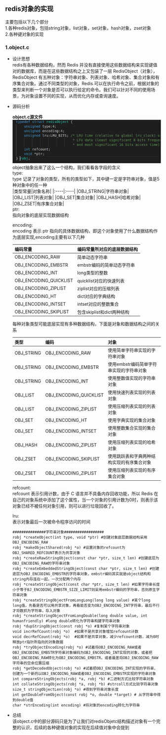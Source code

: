 ## redis对象的实现     
主要包括以下几个部分     
1.各种redis对象，包括string对象，list对象，set对象，hash对象，zset对象     
2.各种键对象的实现     

### 1.object.c      
- 设计思想   
  redis有各种数据结构，然而 Redis 并没有直接使用这些数据结构来实现键值对的数据库，而是在这些数据结构之上又包装了一层 RedisObject（对象），RedisObject 有五种对象：字符串对象、列表对象、哈希对象、集合对象和有序集合对象。通过不同类型的对象，Redis 可以在执行命令之前，根据对象的类型来判断一个对象是否可以执行给定的命令。我们可以针对不同的使用场景，为对象设置不同的实现，从而优化内存或查询速度。    

- 源码分析    
  
  **object.c源文件**   
  ![object](../Pictures/redis_object1.png)      
  object抽象出来了这么一个结构，我们看看各字段的含义    
  type:    
  type 记录了对象的类型，所有的类型如下，其中键一定是字符串对象，值是5种对象中的任一种      
  |类型常量|对象名称|
  |:----|:----|
  |OBJ_STRING|字符串对象|  
  |OBJ_LIST|列表对象|
  |OBJ_SET|集合对象|
  |OBJ_HASH|哈希对象|
  |OBJ_ZSET|有序集合对象|   
  ptr:      
  指向对象的底层实现数据结构      

  encoding:     
  encoding 表示 ptr 指向的具体数据结构，即这个对象使用了什么数据结构作为底层实现,encoding主要有以下几种     

  |编码常量|编码常量所对应的底层数据结构|
  |:----|:----|
  |OBJ_ENCODING_RAW|简单动态字符串|  
  |OBJ_ENCODING_EMBSTR|embstr编码的简单动态字符串|
  |OBJ_ENCODING_INT|long类型的整数|  
  |OBJ_ENCODING_QUICKLIST|quicklist对应的快速列表|  
  |OBJ_ENCODING_ZIPLIST|ziplist对应的压缩列表| 
  |OBJ_ENCODING_HT|dict对应的字典结构|
  |OBJ_ENCODING_INTSET|intset对应的整数集合|
  |OBJ_ENCODING_SKIPLIST|包含skiplist和dict两种结构|    
  
  每种对象类型可能底层实现有多种数据结构，下面是对象和数据结构之间的关系     

  |类型|编码|对象|
  |:----|:----|:----|
  |OBJ_STRING|OBJ_ENCODING_RAW|使用简单字符串实现的字符串对象|
  |OBJ_STRING|OBJ_ENCODING_EMBSTR|使用embstr编码简单字符串实现的字符串对象|
  |OBJ_STRING|OBJ_ENCODING_INT|使用整数值实现的字符串对象|  
  |OBJ_LIST|OBJ_ENCODING_QUICKLIST|使用快速列表实现的列表对象|
  |OBJ_LIST|OBJ_ENCODING_ZIPLIST|使用压缩列表实现的列表对象|
  |OBJ_SET|OBJ_ENCODING_HT|使用字典实现的集合对象|  
  |OBJ_SET|OBJ_ENCODING_INTSET|使用整数集合实现的集合对象|
  |OBJ_HASH|OBJ_ENCODING_ZIPLIST|使用压缩列表实现的哈希对象|
  |OBJ_ZSET|OBJ_ENCODING_SKIPLIST|使用跳跃表和字典两种结构实现的有序集合对象|
  |OBJ_ZSET|OBJ_ENCODING_ZIPLIST|使用压缩列表实现的有序集合对象|   

  refcount:    
  refcount 表示引用计数，由于 C 语言并不具备内存回收功能，所以 Redis 在自己的对象系统中添加了这个属性，当一个对象的引用计数为0时，则表示该对象已经不被任何对象引用，则可以进行垃圾回收了。    

  lru:    
  表示对象最后一次被命令程序访问的时间     

  ```
  ###############字符串对象##################
  robj *createObject(int type, void *ptr) #创建对象底层数据结构采用OBJ_ENCODING_RAW   
  robj *makeObjectShared(robj *o) #设置对象的refcount为OBJ_SHARED_REFCOUNT表示为共享对象    
  robj *createRawStringObject(const char *ptr, size_t len) #创建底层为OBJ_ENCODING_RAW的字符串对象    
  robj *createEmbeddedStringObject(const char *ptr, size_t len) #创建底层为OBJ_ENCODING_EMBSTR的字符串对象，embstr编码其实就是object结构和string内存连在一起，一次分配两个内存    
  robj *createStringObject(const char *ptr, size_t len) #如果字符串长度小于等于BJ_ENCODING_EMBSTR_SIZE_LIMIT则采用embstr编码的字符串，否则原生字符串对象     
  robj *createStringObjectFromLongLong(long long value) #某个long long值，先看是否可以用共享对象，再看能否变为OBJ_ENCODING_INT字符串，最后不行才将数抓为字符串，存入对象    
  robj *createStringObjectFromLongDouble(long double value, int humanfriendly) #long double转化为字符串构建字符串对象    
  robj *dupStringObject(const robj *o) #复制某个字符串对象    
  void incrRefCount(robj *o)  #如果不是共享对象增加refcount计数   
  void decrRefCount(robj *o)  #如果不是共享对象，减少refcount计数，减为0时释放ptr指针所指向的对象数据    
  robj *tryObjectEncoding(robj *o) #试着将OBJ_ENCODING_RAW或者OBJ_ENCODING_EMBSTR字符串对象编码为OBJ_ENCODING_INT实现的对象，或者把OBJ_ENCODING_RAW转化为OBJ_ENCODING_EMBSTR，或者最差将OBJ_ENCODING_RAW字符串的空余位置压缩    
  robj *getDecodedObject(robj *o) #试着把OBJ_ENCODING_INT实现的字符串，创建为一个新的以OBJ_ENCODING_RAW或者OBJ_ENCODING_EMBSTR实现的字符串对象    
  int compareStringObjects(robj *a, robj *b) #二进制方式比较字符串对象    
  int collateStringObjects(robj *a, robj *b) #strcoll方式比较字符串对象    
  size_t stringObjectLen(robj *o) #得到字符串对象长度       
  int getDoubleFromObject(const robj *o, double *target) # 从字符串中得到double值   
  char *strEncoding(int encoding) #将对象的encoding转化为字符串    
  ```    

- 总结    
  该object.c中的部分源码只是为了让我们对redisObjetc结构描述对象有一个完整的认识，后续的各种键值对象的实现在后续值对象中会提到     

   




